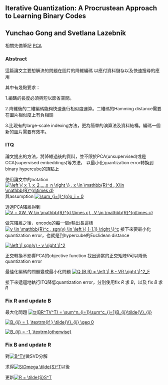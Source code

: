 
## Iterative Quantization: A Procrustean Approach to Learning Binary Codes
## Yunchao Gong and Svetlana Lazebnik

相關先備筆記 [PCA](https://github.com/k123321141/paper_notes/blob/master/week_1/PCA.md)

### Abstract

這篇論文主要想解決的問題在圖片的降維編碼
以應付資料儲存以及快速搜尋的應用

其中有幾點要求：

1.編碼的長度必須夠短以節省空間。

2.降維後的二維編碼能夠快速進行相似度運算。二維碼的Hamming distance需要在圖片相似度上有負相關

3.比現有的large-scale indexing方法，更為簡單的演算法及資料結構。編碼一個新的圖片需要有效率。


### ITQ
論文提出的方法，將降維過後的資料，並不限於PCA(unsupervised)或是CCA(supervised embeddings)等方法，
以最小化quantization error轉換到binary hypercube的頂點上

使用論文中的notation 
<a href="https://www.codecogs.com/eqnedit.php?latex=\left&space;\{&space;x_1,&space;x_2,...,x_n&space;\right&space;\}&space;,&space;x&space;\in&space;\mathbb{R}^d&space;,&space;X\in&space;\mathbb{R}^{n\times&space;d}" target="_blank"><img src="https://latex.codecogs.com/gif.latex?\left&space;\{&space;x_1,&space;x_2,...,x_n&space;\right&space;\}&space;,&space;x&space;\in&space;\mathbb{R}^d&space;,&space;X\in&space;\mathbb{R}^{n\times&space;d}" title="\left \{ x_1, x_2,...,x_n \right \} , x \in \mathbb{R}^d , X\in \mathbb{R}^{n\times d}" /></a>
與assumption 
<a href="https://www.codecogs.com/eqnedit.php?latex=\sum_{i=1}^{n}x_i&space;=&space;0" target="_blank"><img src="https://latex.codecogs.com/gif.latex?\sum_{i=1}^{n}x_i&space;=&space;0" title="\sum_{i=1}^{n}x_i = 0" /></a>

透過PCA降維得到<a href="https://www.codecogs.com/eqnedit.php?latex=V&space;=&space;XW&space;,W&space;\in&space;\mathbb{R}^{d&space;\times&space;c}&space;,&space;V&space;\in&space;\mathbb{R}^{n\times&space;c}" target="_blank"><img src="https://latex.codecogs.com/gif.latex?V&space;=&space;XW&space;,W&space;\in&space;\mathbb{R}^{d&space;\times&space;c}&space;,&space;V&space;\in&space;\mathbb{R}^{n\times&space;c}" title="V = XW ,W \in \mathbb{R}^{d \times c} , V \in \mathbb{R}^{n\times c}" /></a>

做完降維之後，encode的每一個x輸出長這樣<a href="https://www.codecogs.com/eqnedit.php?latex=v&space;\in&space;\mathbb{R}^c&space;,&space;sgn(v)&space;\in&space;\left&space;\{&space;{-1,1}&space;\right&space;\}^c" target="_blank"><img src="https://latex.codecogs.com/gif.latex?v&space;\in&space;\mathbb{R}^c&space;,&space;sgn(v)&space;\in&space;\left&space;\{&space;{-1,1}&space;\right&space;\}^c" title="v \in \mathbb{R}^c , sgn(v) \in \left \{ {-1,1} \right \}^c" /></a>
接下來要最小化quantization error，也就是到hypercube的Euclidean distance

<a href="https://www.codecogs.com/eqnedit.php?latex=\left&space;\|&space;sgn(v)&space;-&space;v&space;\right&space;\|^2" target="_blank"><img src="https://latex.codecogs.com/gif.latex?\left&space;\|&space;sgn(v)&space;-&space;v&space;\right&space;\|^2" title="\left \| sgn(v) - v \right \|^2" /></a>


正交轉換不影響PCA的objective function
找出適當的正交矩陣*R*可以降低quantization error

最佳化編碼的問題變成最小化問題
<a href="https://www.codecogs.com/eqnedit.php?latex=Q&space;(B,R)&space;=&space;\left&space;\|&space;B&space;-&space;VR&space;\right&space;\|^2_F" target="_blank"><img src="https://latex.codecogs.com/gif.latex?Q&space;(B,R)&space;=&space;\left&space;\|&space;B&space;-&space;VR&space;\right&space;\|^2_F" title="Q (B,R) = \left \| B - VR \right \|^2_F" /></a>

接下來遞迴地執行ITQ降低quantization error，分別使用fix *R* 求 *B*，以及 fix *B* 求 *R*


### Fix R and update B
最大化問題
<a href="https://www.codecogs.com/eqnedit.php?latex=tr(BR^TV^T)&space;=&space;\sum^n_{i=1}\sum^c_{j=1}B_{ij}\tilde{V}_{ij}" target="_blank"><img src="https://latex.codecogs.com/gif.latex?tr(BR^TV^T)&space;=&space;\sum^n_{i=1}\sum^c_{j=1}B_{ij}\tilde{V}_{ij}" title="tr(BR^TV^T) = \sum^n_{i=1}\sum^c_{j=1}B_{ij}\tilde{V}_{ij}" /></a>

<a href="https://www.codecogs.com/eqnedit.php?latex=B_{ij}&space;=&space;1,&space;\textrm{if&space;}&space;\tilde{V}_{ij}&space;\geq&space;0" target="_blank"><img src="https://latex.codecogs.com/gif.latex?B_{ij}&space;=&space;1,&space;\textrm{if&space;}&space;\tilde{V}_{ij}&space;\geq&space;0" title="B_{ij} = 1, \textrm{if } \tilde{V}_{ij} \geq 0" /></a>

<a href="https://www.codecogs.com/eqnedit.php?latex=B_{ij}&space;=&space;-1,&space;\textrm{otherwise}" target="_blank"><img src="https://latex.codecogs.com/gif.latex?B_{ij}&space;=&space;-1,&space;\textrm{otherwise}" title="B_{ij} = -1, \textrm{otherwise}" /></a>

### Fix B and update R
對<a href="https://www.codecogs.com/eqnedit.php?latex=B^TV" target="_blank"><img src="https://latex.codecogs.com/gif.latex?B^TV" title="B^TV" /></a>做SVD分解

求得<a href="https://www.codecogs.com/eqnedit.php?latex=S\Omega&space;\tilde{S}^T" target="_blank"><img src="https://latex.codecogs.com/gif.latex?S\Omega&space;\tilde{S}^T" title="S\Omega \tilde{S}^T" /></a>以後

更新<a href="https://www.codecogs.com/eqnedit.php?latex=R&space;=&space;\tilde{S}S^T" target="_blank"><img src="https://latex.codecogs.com/gif.latex?R&space;=&space;\tilde{S}S^T" title="R = \tilde{S}S^T" /></a>


